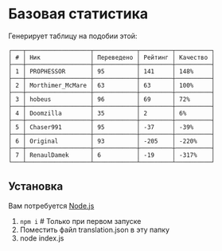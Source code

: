 # Базовая статистика

Генерирует таблицу на подобии этой:

```
┌───┬──────────────────┬────────────┬─────────┬──────────┐
│ # │ Ник              │ Переведено │ Рейтинг │ Качество │
├───┼──────────────────┼────────────┼─────────┼──────────┤
│ 1 │ PROPHESSOR       │ 95         │ 141     │ 148%     │
├───┼──────────────────┼────────────┼─────────┼──────────┤
│ 2 │ Morthimer_McMare │ 63         │ 63      │ 100%     │
├───┼──────────────────┼────────────┼─────────┼──────────┤
│ 3 │ hobeus           │ 96         │ 69      │ 72%      │
├───┼──────────────────┼────────────┼─────────┼──────────┤
│ 4 │ Doomzilla        │ 35         │ 2       │ 6%       │
├───┼──────────────────┼────────────┼─────────┼──────────┤
│ 5 │ Chaser991        │ 95         │ -37     │ -39%     │
├───┼──────────────────┼────────────┼─────────┼──────────┤
│ 6 │ Original         │ 93         │ -205    │ -220%    │
├───┼──────────────────┼────────────┼─────────┼──────────┤
│ 7 │ RenaulDamek      │ 6          │ -19     │ -317%    │
└───┴──────────────────┴────────────┴─────────┴──────────┘
```

## Установка

Вам потребуется [Node.js](https://nodejs.org)

1. `npm i` # Только при первом запуске
2. Поместить файл translation.json в эту папку
3. node index.js
